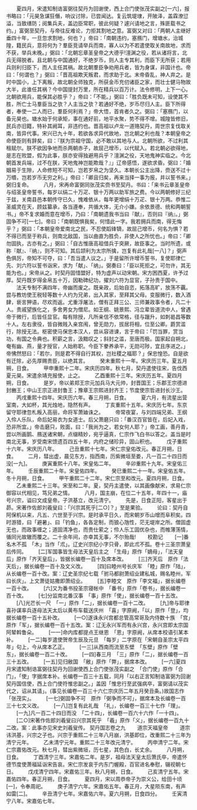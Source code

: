 <!-- { "loadSidebar": true } -->
　　夏四月，宋遣知制诰富弼往契丹为回谢使，西上合门使张茂实副之[一六]，报书略曰：「元昊急谋狂僭，响议讨除，已尝闻达。复云筑堤埭，开陂泽，盖霖潦愆溢，当致缮防；阅集兵夫，盖边臣常职，彼此何疑？遽兴请地之言，殊匪载书之约。」富弼至契丹，与帝往反难论，力拒其割地之意。富弼又对曰：「两朝人主继好垂四十年，一旦忽求割地，何也？」帝曰：「南朝违约，塞鴈门，增塘水，治城隍，籍民兵，意将何为？羣臣竞请举兵而南，寡人以为不若遣使取关南故地，求而不获，举兵未晚。」弼曰：「北朝忘章圣皇帝之大德乎!澶渊之役，若从诸将言，北兵无得脱者。且北朝与中国通好，不绝岁币，则人主专其利，而臣下无所获；若用兵则利归臣下，而人主任其祸。故北朝羣臣争劝用兵者，皆为身谋，非国计也。帝曰：「何谓也？」弼曰：「晋高祖欺天叛君，而求助于北。末帝昏乱，神人弃之。是时中国小，上下离叛，故北朝全师独克，所获金币充仞诸臣之家，而壮士健马物故大半，此谁任其祸？今中国提封万里，所在精兵以百万计。法令修明，上下一心。北朝欲用兵，能保其必胜乎？」帝曰：「不能。」弼曰：「胜负既未可知，设使其不胜，所亡士马羣臣当之欤？人主当之欤？若通好不绝，岁币尽归人主。臣下所得者，奉使一二人而已，羣臣何利焉？」帝大悟，首肯者久之。弼曰：「塞鴈门，以备元昊也。塘水始于何承矩，事在通好前，地平水聚，势不得不增。城隍皆修旧，民兵亦旧籍，特补其阙耳，非违约也。晋高祖以卢龙一道赂契丹，周世宗复伐取关南，皆异代事。宋兴已九十年，若欲各求异代故地，岂北朝之利也哉？本朝皇帝之命使臣则有辞矣，曰：『朕为宗祖守国，必不敢以其地与人。北朝所欲，不过利其租赋尔。朕不欲因争地而杀两朝赤子，故屈己增币，以代赋入。若北朝必欲得地，是志在败盟，假为此事，朕亦安得独避用兵乎？澶渊之役，天地鬼神实临之。今北朝首发兵端，过不在朕，天地鬼神岂能欺哉？』」辽帝感悟，遂欲求昏。弼曰：「婚姻易于生隙，人命修短不可知，岂若岁帛之为坚久。本朝长公主出降，赍送不过十万缗，岂若岁币无穷之利。」帝曰：「卿且归矣，再来当择一事为报，并以誓书来。」弼归复命。
　　八月，宋再命富弼同张茂实赍书至契丹。书曰：「来书云章圣皇帝与绍圣皇帝誓书，每岁以绢二十万疋、银十万两以助军旅之费。今以两朝修好三纪于兹，关南县邑本朝传守已久，愧难依从，每年更增绢十万疋、银十万两。恭惟二圣威灵在天，顾兹纂承，各当遵奉，共循大体，无介小嫌。余依景德、统和两朝誓书。」帝不复求婚而意在增币，乃曰：「南朝遗我书当曰『献』，否则曰『纳』。」弼固争不可[一七]。帝曰：「南朝既惧我矣，何惜此一字。我若拥兵而南，得无悔乎？」弼曰：「本朝皇帝爱南北之民，不忍使蹈锋镝，故屈己增币，何名为惧？若不得已而至于称兵，则南北敌国，当以曲直为胜负，非使人之所忧也。」帝曰：「卿勿固执，古亦有之。」弼曰：「自古惟唐高祖借兵于突厥，故臣事之。当时所遗，或称『献』、『纳』，则不可知。其后颉利为太宗所擒，岂复有此礼哉[一八]？」弼声色俱厉，帝知不可夺，曰：「吾当遣人议之。」于是留所许增币誓书，复使耶律仁先、刘六符以誓书诣宋，求为「献」、「纳」。弼奏曰：「臣以死拒之，可勿许，其无能为也。」宋帝从之。时契丹固惜盟好，特为虚声以动宋朝。宋方困西夏，许予过厚。契丹既岁得金帛五十万，因勒碑纪功，擢刘六符为显官，子孙贵于国中。
　　法天专制不满四年，帝幽而废之。既亲政，后始自恣，拓落高旷，放荡不覊。尝与教坊使王税轻等数十人约为兄弟，出入其家，至拜其父母。变服微行，数入酒肆，亵言狎语，尽欢而返。尤重浮屠法，僧有正拜三公、三师兼政事令者，凡二十人。贵戚望族化之，多舍男女为僧尼。如王纲、姚景熙、冯立辈皆道流中人，曾遇帝于微行，后皆任显官。每有除授，凡所亲信不依常格，径与躐升，如刺曷昌等数十人。左右隶役，皆自微贱入亲宫闱，曾无勋力，拔居将相，位至公卿。爵赏滥行，除授无法。枢密使马保忠本汉人，尝从容进谏，言于帝曰：「罚当罪，赏当功，有国之令典也。积薪之言，汲黯叹之；斜封之滥，至唐而极。国家起自朔北，奄有幽、燕，量才授官，人始称职。今臣下豢养承平，无勋可陟，宜且序进之。」帝怫然怒曰：「若尔，则是君不得自行其权，岂社稷之福耶？」保忠惶恐。自是欲有迁除，必先厚赐贵臣，以绝其言。
　　癸未重熙十一年。宋庆历三年。夏五月朔，日食。
　　甲申重熙十二年。宋庆历四年。秋七月，契丹遣使往宋，告伐西夏元昊。宋遣余靖充报使，止之。
　　乙酉重熙十三年。宋庆历五年。夏四月朔，日食。
　　是岁，帝以弟郑王宗元加兵马大元帅，封晋国王；乐郡王宗德进封豳王；中山王宗正进封鲁王；豫章王宗熙进封齐王；节度使宗哲进封长沙王。
　　丙戌重熙十四年。宋庆历六年。春三月朔，日食。
　　夏六月，有流星出营室南，大如杯，其光烛地，隐然有声。
　　丁亥重熙十五年。宋庆历七年。东京留守耶律忽札叛入高丽，命将军萧廸诛之。
　　帝常夜宴，与刘四端兄弟、王纲入伶人乐队，命后妃易衣为女道士。后父萧磨只曰：「番汉百官皆在，后妃入戏，恐非所宜。」帝击磨只，败面，曰：「我尚为之，若女何人耶？」帝工画，善丹青，尝以所画鹅、鴈送诸宋朝，点缀精妙，宛乎逼真，仁宗作飞白书以答之。盖当是时南北无事，岁受南宋馈遗百四五十年，内府之储珍异，固山积也。
　　戊子重熙十六年。宋庆历八年。
　　己丑重熙十七年。宋仁宗皇佑改元。春正月朔，日食。
　　二月，彗出虚，晨见东方，指西南，历紫微垣至娄，凡一百二十四日而没[一九]。
　　庚寅重熙十八年。宋皇佑二年。
　　辛卯重熙十九年。宋皇佑三年。
　　壬辰重熙二十年。宋皇佑四年。
　　癸巳重熙二十一年。宋皇佑五年。冬十月朔，日食。
　　甲午重熙二十二年。宋仁宗至和改元。夏四月朔，日食。
　　乙未重熙二十三年。宋至和二年。夏，契丹主遣使，以其画像献宋，求易仁宗御容以代相见，笃兄弟之情。
　　八月，国主崩，在位二十五年，年四十一，庙号兴宗，谥曰文成皇帝。子洪基立，改元清宁。
　　先是，日食正阳，客星出于昴。宋著作佐郎刘羲叟曰：「兴宗其死乎[二○]？」至是果验。
　　论曰：契丹自阿保机以来，凡五、六世至于兴宗。是时承平日久，而宋朝岁币山增而阜积矣。四时游猎，曰「避暑」、曰「钓鱼」，各各定制，而狼心虺性，茫无堤岸之所。僧固虚无也，而政事缠之；道固清净也，而贵仕萦之；伶人乐工固优杂也，而帷薄荡情，循同光故辙而覆之。二十余年间，亦幸其无事，不尔殆哉!
　　校勘记
　　[一]番名木不孤　「木」当作「朮」。辽史兴宗纪小字只骨，即此朮不孤。卷十三圣宗萧皇后传同。
　　[二]军国事皆生母法天皇后主之　「生母」原作「嫡母」，「法天皇后」原作「齐天皇后」，皆据长编卷一百十及席本改。
　　[三]齐天后　原作「法天后」，据长编卷一百十及文义改。
　　[四]曰睦州号长庆军　「睦」原作「陆」，从长编卷一百十改。案：辽史圣宗纪七载「驸马都尉萧绍业建私城，赐名睦州，军曰长庆」。上文萧徒姑撒即萧绍业。
　　[五]李睦文　原作「李文福」，据长编卷一百十改。
　　[六]又为番书投圣宗寝帐中　「番书」原作「卷书」，据长编卷一百十改。
　　[七]分监南北番汉事　「事」原作「使」，据长编卷一百十五改。
　　[八]光芒长一尺　「一」原作「二」，据长编卷一百十二改。
　　[九]帝与耶律喜孙谋率兵逐母法天太后以黄布车载送庆州　「喜」字原阙，「以」原作「登」，均据长编卷一百十五补改。
　　[一○]遂诛永兴宫都总管高常哥及内侍数十族　「宫」原作「军」，据长编卷一百十五改。案：辽无永兴军而有永兴宫，永兴宫即太宗国阿辇斡鲁朵。
　　[一一]命内库都提点王继恩　「恩」字原阙，从席本校语引某本补。
　　[一二]每岁遣使贺帝生辰及元旦　「每岁」二字原在「宋朝自圣宗太平四年」句上，今从席本乙正。
　　[一三]从西南而流至东壁　「东壁」原作「壁东」，据长编卷一百二十改。
　　[一四]春三月　「三」原作「二」，据长编卷一百三十五改。
　　[一五]见归敝国　「敝」原作「弊」，据席本改。
　　[一六]夏四月宋遣知制诰富弼往契丹为回谢使西上合门使张茂实副之　「合门使」原作「合门」，「使」字据席本补。长编卷一百三十五载，同月「以右正言知制诰富弼为回谢契丹国信使，西上合门使符惟忠副之。」盖因「惟忠行至武强病卒，富弼请以茂实代之，诏从其请」。(事见长编卷一百三十六仁宗庆历二年五月癸丑条。)故国志作「张茂实」。
　　[一七]弼固争不可　原作「弼争而不可」，据席本及长编卷一百三十七文义改。
　　[一八]岂复有此礼哉　「礼」，长编卷一百三十七作「理」。
　　[一九]凡一百二十四日而没　「二十四」，长编卷一百六十六作「一十四」。
　　[二○]宋著作佐郎刘羲叟曰兴宗其死乎　「羲」原作「义」，据长编卷一百九十二改。案：此事亦见宋史刘羲叟传。
契丹国志卷之九
　　道宗天福皇帝
　　道宗讳洪基，兴宗之子也。兴宗于重熙二十三年八月崩，洪基即位，改重熙二十三年为清宁元年。
　　乙未清宁元年。重熙二十三年改元清宁。
　　丙申清宁二年。宋仁宗嘉佑改元。秋七月，彗出紫微垣，历七星，其色白，长丈余。
　　八月朔，日食。
　　丁酉清宁三年。宋嘉佑二年。是岁，祖母法天皇太后萧氏卒，帝遣怀德节度使萧福延诣宋告哀。宋仁宗发哀于内东门幄殿，百官进名奉慰，辍视朝七日。
　　戊戌清宁四年。宋嘉佑三年。秋八月朔，日食。
　　己亥清宁五年。宋嘉佑四年。春正月朔，日食。
　　夏四月，宋以周恭帝子为崇义公，给田十顷[一]，令奉周祀。
　　庚子清宁六年。宋嘉佑五年。春正月，大星陨东南，有声如雷[二]。
　　辛丑清宁七年。宋嘉佑六年。夏六月朔，日食四分。
　　壬寅清宁八年。宋嘉佑七年。
